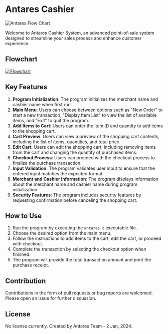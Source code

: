 # Antares Cashier

![Antares Flow Chart](flow_antares.png)

Welcome to Antares Cashier System, an advanced point-of-sale system designed to streamline your sales process and enhance customer experience.

## Flowchart

[![Flowchart](https://www.canva.com/design/DAF47TzzRDo/oE0eiCk_Z8cvZdoN1jts5g/view)](https://www.canva.com/design/DAF47TzzRDo/oE0eiCk_Z8cvZdoN1jts5g/view)

## Key Features
1. **Program Initialization**: The program initializes the merchant name and cashier name when first run.
2. **Main Menu**: Users can choose between options such as "New Order" to start a new transaction, "Display Item List" to view the list of available items, and "Exit" to quit the program.
3. **Add Items to Cart**: Users can enter the item ID and quantity to add items to the shopping cart.
4. **Cart Preview**: Users can view a preview of the shopping cart contents, including the list of items, quantities, and total price.
5. **Edit Cart**: Users can edit the shopping cart, including removing items from the cart and changing the quantity of purchased items.
6. **Checkout Process**: Users can proceed with the checkout process to finalize the purchase transaction.
7. **Input Validation**: The program validates user input to ensure that the entered input matches the expected format.
8. **Merchant and Cashier Information**: The program displays information about the merchant name and cashier name during program initialization.
9. **Security Features**: The program includes security features by requesting confirmation before canceling the shopping cart.

## How to Use
1. Run the program by executing the `antares.c` executable file.
2. Choose the desired option from the main menu.
3. Follow the instructions to add items to the cart, edit the cart, or proceed with checkout.
4. Complete the transaction by selecting the checkout option when finished.
5. The program will provide the total transaction amount and print the purchase receipt.

## Contribution
Contributions in the form of pull requests or bug reports are welcomed. Please open an issue for further discussion.

## License
No license currently. Created by Antares Team - 2 Jan, 2024.
